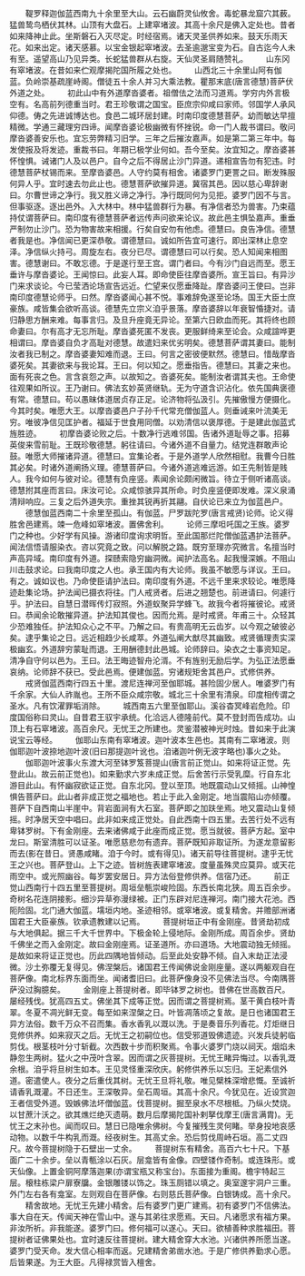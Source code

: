 <!-- { "loadSidebar": true } -->
　　鞮罗释迦伽蓝西南九十余里至大山。云石幽蔚灵仙攸舍。毒蛇暴龙窟穴其薮。猛兽鸷鸟栖伏其林。山顶有大盘石。上建窣堵波。其高十余尺是佛入定处也。昔者如来降神止此。坐斯磐石入灭尽定。时经宿焉。诸天灵圣供养如来。鼓天乐雨天花。如来出定。诸天感慕。以宝金银起窣堵波。去圣逾邈宝变为石。自古迄今人未有至。遥望高山乃见异类。长蛇猛兽群从右旋。天仙灵圣肩随赞礼。
　　山东冈有窣堵波。在昔如来伫观摩揭陀国所履之处也。
　　山西北三十余里山阿有伽蓝。负岭崇基疏崖峙阁。僧徒五十余人并习大乘法教。瞿那末底(唐言德慧)菩萨伏外道之处。
　　初此山中有外道摩沓婆者。祖僧佉之法而习道焉。学穷内外言极空有。名高前列德重当时。君王珍敬谓之国宝。臣庶宗仰咸曰家师。邻国学人承风仰德。俦之先进诚博达也。食邑二城环居封建。时南印度德慧菩萨。幼而敏达早擅精微。学通三藏理穷四谛。闻摩沓婆论极幽微有怀挫锐。命一门人裁书谓曰。敬问摩沓婆善安乐也。宜忘劳弊精习旧学。三年之后摧汝嘉声。如是第二第三年中。每发使报及将发迹。重裁书曰。年期已极学业何如。吾今至矣。汝宜知之。摩沓婆甚怀惶惧。诫诸门人及以邑户。自今之后不得居止沙门异道。递相宣告勿有犯违。时德慧菩萨杖锡而来。至摩沓婆邑。人守约莫有相舍。诸婆罗门更詈之曰。断发殊服何异人乎。宜时速去勿此止也。德慧菩萨欲摧异道。冀宿其邑。因以慈心卑辞谢曰。尔曹世谛之净行。我又胜义谛之净行。净行既同何为见拒。婆罗门因不与言。但事驱逐。逐出邑外。入大林中。林中猛兽群行为暴。有净信者恐为兽害。乃束蕴持仗谓菩萨曰。南印度有德慧菩萨者远传声问欲来论议。故此邑主惧坠嘉声。重垂严制勿止沙门。恐为物害故来相援。行矣自安勿有他虑。德慧曰。良告净信。德慧者我是也。净信闻已更深恭敬。谓德慧曰。诚如所告宜可速行。即出深林止息空泽。净信纵火持弓。周旋左右。夜分已尽。谓德慧曰可以行矣。恐人知闻来相图害。德慧谢曰。不敢忘德。于是遂行至王宫。谓门者曰。今有沙门自远而至。愿王垂许与摩沓婆论。王闻惊曰。此妄人耳。即命使臣往摩沓婆所。宣王旨曰。有异沙门来求谈论。今已莹洒论场宣告远近。伫望来仪愿垂降趾。摩沓婆问王使曰。岂非南印度德慧论师乎。曰然。摩沓婆闻心甚不悦。事难辞免遂至论场。国王大臣士庶豪族。咸皆集会欲听高谈。德慧先立宗义洎乎景落。摩沓婆辞以年衰智惛捷对。请归静思方酬来难。每事言归。及旦升座竟无异论。至第六日欧血而死。其将终也顾命妻曰。尔有高才无忘所耻。摩沓婆死匿不发丧。更服鲜绮来至论会。众咸諠哗更相谓曰。摩沓婆自负才高耻对德慧。故遣妇来优劣明矣。德慧菩萨谓其妻曰。能制汝者我已制之。摩沓婆妻知难而退。王曰。何言之密彼便默然。德慧曰。惜哉摩沓婆死矣。其妻欲来与我论耳。王曰。何以知之。愿垂指告。德慧曰。其妻之来也。面有死丧之色。言含哀怨之声。以故知之。沓婆死矣。能制汝者谓其夫也。王命使往观果如所议。王乃谢曰。佛法玄妙英贤继轨。无为守道含识沾化。依先国典褒德有常。德慧曰。苟以愚昧体道居贞存正足。论济物将弘汲引。先摧傲慢方便摄化。今其时矣。唯愿大王。以摩沓婆邑户子孙千代常充僧伽蓝人。则垂诫来叶流美无穷。唯彼净信见匡护者。福延于世食用同僧。以劝清信以褒厚德。于是建此伽蓝式旌胜迹。
　　初摩沓婆论败之后。十数净行逃难邻国。告诸外道耻辱之事。招募英俊来雪前耻。王既珍敬德慧。躬往请曰。今诸外道不自量力。结党连群敢声论鼓。唯愿大师摧诸异道。德慧曰。宜集论者。于是外道学人欣然相慰。我曹今日胜其必矣。时诸外道阐扬义理。德慧菩萨曰。今诸外道逃难远游。如王先制皆是贱人。我今如何与彼对论。德慧有负座竖。素闻余论颇闲微旨。待立于侧听诸高谈。德慧拊其座而言曰。床汝可论。众咸惊骇异其所命。时负座竖便即发难。深义泉涌清辩响应。三复之后外道失宗。重挫其锐再折其翮。自伏论已来立为伽蓝邑户。
　　德慧伽蓝西南二十余里至孤山。有伽蓝。尸罗跋陀罗(唐言戒贤)论师。论义得胜舍邑建焉。竦一危峰如窣堵波。置佛舍利。
　　论师三摩呾吒国之王族。婆罗门之种也。少好学有风操。游诸印度询求明哲。至此国那烂陀僧伽蓝遇护法菩萨。闻法信悟请服染衣。咨以究竟之致。问以解脱之路。既穷至理亦究微言。名擅当时声高异域。南印度有外道。探赜索隐穷幽洞微。闻护法高名。起我慢深嫉。不阻山川击鼓求论。曰我南印度之人也。承王国内有大论师。我虽不敏愿与详议。王曰。有之。诚如议也。乃命使臣请护法曰。南印度有外道。不远千里来求较论。唯愿降迹赴集论场。护法闻已摄衣将往。门人戒贤者。后进之翘楚也。前进请曰。何遽行乎。护法曰。自慧日潜晖传灯寂照。外道蚁聚异学蜂飞。故我今者将摧彼论。戒贤曰。恭闻余论敢摧异道。护法知其俊也。因而允焉。是时戒贤。年甫三十。众轻其少恐难独任。护法知众心之不平。乃解之曰。有贵高明无云齿岁。以今观之破彼必矣。逮乎集论之日。远近相趋少长咸萃。外道弘阐大猷尽其幽致。戒贤循理责实深极幽玄。外道辞穷蒙耻而退。王用酬德封此邑城。论师辞曰。染衣之士事资知足。清净自守何以邑为。王曰。法王晦迹智舟沦湑。不有旌别无励后学。为弘正法愿垂哀纳。论师辞不获已。受此邑焉。便建伽蓝。穷诸规矩舍其邑户。式修供养。
　　戒贤伽蓝西南行四五十里。渡尼连禅河至伽耶城。甚险固少居人。唯婆罗门有千余家。大仙人祚胤也。王所不臣众咸宗敬。城北三十余里有清泉。印度相传谓之圣水。凡有饮濯罪垢消除。
　　城西南五六里至伽耶山。溪谷杳冥峰岩危险。印度国俗称曰灵山。自昔君王驭宇承统。化洽远人德隆前代。莫不登封而告成功。山顶上有石窣堵波。高百余尺。无忧王之所建也。灵鉴潜被神光时烛。昔如来于此演说宝云等经。
　　伽耶山东南有窣堵波。迦叶波本生邑也。其南有二窣堵波。则伽耶迦叶波捺地迦叶波(旧曰那提迦叶讹也。洎诸迦叶例无波字略也)事火之处。
　　伽耶迦叶波事火东渡大河至钵罗笈菩提山(唐言前正觉山。如来将证正觉。先登此山。故云前正觉也)。如来勤求六岁未成正觉。后舍苦行示受乳糜。行自东北游目此山。有怀幽寂欲证正觉。自东北冈。登以至顶。地既震动山又倾摇。山神惶惧告菩萨曰。此山者非成正觉之福地也。若止于此入金刚定。地当震陷山亦倾覆。菩萨下自西南山半崖中。背岩面涧有大石室。菩萨即之加趺坐焉。地又震动山复倾摇。时净居天空中唱曰。此非如来成正觉处。自此西南十四五里。去苦行处不远有卑钵罗树。下有金刚座。去来诸佛咸于此座而成正觉。愿当就彼。菩萨方起。室中龙曰。斯室清胜可以证圣。唯愿慈悲勿有遗弃。菩萨既知非取证所。为遂龙意留影而去(影在昔日。贤愚咸睹。洎于今时。或有得见)。诸天前导往菩提树。逮乎无忧王之兴也。菩萨登山。上下之迹。皆树旌表建窣堵波。度量虽殊灵应莫异。或天花雨空中。或光照幽谷。每岁罢安居日。异方法俗登修供养。信宿乃还。
　　前正觉山西南行十四五里至菩提树。周垣垒甎崇峻险固。东西长南北狭。周五百余步。奇树名花连阴接影。细沙异草弥漫绿被。正门东辟对尼连禅河。南门接大花池。西阨险固。北门通大伽蓝。壖垣内地。圣迹相邻。或窣堵波。或复精舍。并赡部洲诸国君王大臣豪族。钦承遗教建以记焉。
　　菩提树垣正中有金刚座。昔贤劫初成与大地俱起。据三千大千世界中。下极金轮上侵地际。金刚所成。周百余步。贤劫千佛坐之而入金刚定。故曰金刚座焉。证圣道所。亦曰道场。大地震动独无倾摇。是故如来将证正觉也。历此四隅地皆倾动。后至此处安静不倾。自入末劫正法浸微。沙土弥覆无复得见。佛涅槃后。诸国君王传闻佛说金刚座量。遂以两躯观自在菩萨像。南北标界东面而坐。闻诸耆旧曰。此菩萨像身没不见佛法当尽。今南隅菩萨没过胸臆矣。
　　金刚座上菩提树者。即毕钵罗之树也。昔佛在世高数百尺。屡经残伐。犹高四五丈。佛坐其下成等正觉。因而谓之菩提树焉。茎干黄白枝叶青翠。冬夏不凋光鲜无变。每至如来涅槃之日。叶皆凋落顷之复故。是日也诸国君王异方法俗。数千万众不召而集。香水香乳以溉以洗。于是奏音乐列香花。灯炬继日竞修供养。如来寂灭之后。无忧王之初嗣位也。信受邪道毁佛遗迹。兴发兵徒躬临剪伐。根茎枝叶分寸斩截。次西数十步而积聚焉。令事火婆罗门烧以祠天。烟焰未静忽生两树。猛火之中茂叶含翠。因而谓之灰菩提树。无忧王睹异悔过。以香乳溉余根。洎乎将旦树生如本。王见灵怪重深欣庆。躬修供养乐以忘归。王妃素信外道。密遣使人。夜分之后重伐其树。无忧王旦将礼敬。唯见檗株深增悲慨。至诚祈请香乳溉灌。不日还生。王深敬异。垒石周垣。其高十余尺。今犹见在。近设赏迦王者信受外道。毁嫉佛法坏僧伽蓝。伐菩提树。掘至泉水不尽根柢。乃纵火焚烧。以甘蔗汁沃之。欲其燋烂绝灭遗萌。数月后摩揭陀国补剌拏伐摩王(唐言满胄)。无忧王之末孙也。闻而叹曰。慧日已隐唯余佛树。今复摧残生灵何睹。举身投地哀感动物。以数千牛构乳而溉。经夜树生。其高丈余。恐后剪伐周峙石垣。高二丈四尺。故今菩提树隐于石壁出一丈余。
　　菩提树东有精舍。高百六七十尺。下基面广二十余步。垒以青甎涂以石灰。层龛皆有金像。四壁镂作奇制。或连珠形。或天仙像。上置金铜阿摩落迦果(亦谓宝瓶又称宝台)。东面接为重阁。檐宇特起三层。榱柱栋梁户扉寮牖。金银雕镂以饰之。珠玉厕错以填之。奥室邃宇洞户三重。外门左右各有龛室。左则观自在菩萨像。右则慈氏菩萨像。白银铸成。高十余尺。
　　精舍故地。无忧王先建小精舍。后有婆罗门更广建焉。初有婆罗门不信佛法。事大自在天。传闻天神在雪山中。遂与其弟往求愿焉。天曰。凡诸愿求有福方果。非汝所祈。非我能遂。婆罗门曰。修何福可以遂心。天曰。欲植善种求胜福田。菩提树者证佛果处也。宜时速反往菩提树。建大精舍穿大水池。兴诸供养所愿当遂。婆罗门受天命。发大信心相率而返。兄建精舍弟凿水池。于是广修供养勤求心愿。后皆果遂。为王大臣。凡得禄赏皆入檀舍。
